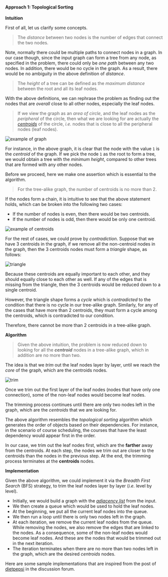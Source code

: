 #### Approach 1: Topological Sorting

**Intuition**

First of all, let us clarify some concepts.

> The *distance* between two nodes is the number of edges that connect the two nodes.

Note, normally there could be multiple paths to connect nodes in a graph. In our case though, since the input graph can form a tree from any node, as specified in the problem, there could only be *one path* between any two nodes. In addition, there would be no cycle in the graph. As a result, there would be no ambiguity in the above definition of *distance*.

> The *height* of a tree can be defined as the *maximum distance* between the root and all its leaf nodes.

With the above definitions, we can rephrase the problem as finding out the nodes that are *overall* close to all other nodes, especially the leaf nodes.

> If we view the graph as an *area of circle*, and the leaf nodes as the *peripheral* of the circle, then what we are looking for are actually the *[centroids](https://en.wikipedia.org/wiki/Centroid)* of the circle, *i.e.* nodes that is close to all the peripheral nodes (leaf nodes).

![example of graph](../docs/images/310_example.png)

For instance, in the above graph, it is clear that the node with the value `1` is the *centroid* of the graph. If we pick the node `1` as the root to form a tree, we would obtain a tree with the *minimum height*, compared to other trees that are formed with any other nodes.

Before we proceed, here we make one assertion which is essential to the algorithm.

> For the tree-alike graph, the number of centroids is no more than 2.

If the nodes form a chain, it is intuitive to see that the above statement holds, which can be broken into the following two cases:

- If the number of nodes is even, then there would be two centroids.
- If the number of nodes is odd, then there would be only one centroid.

![example of centroids](../docs/images/310_1_2_centroids.png)

For the rest of cases, we could prove by *contradiction*. Suppose that we have 3 centroids in the graph, if we remove all the non-centroid nodes in the graph, then the 3 centroids nodes must form a *triangle* shape, as follows:

![triangle](../docs/images/310_triangle.png)

Because these centroids are equally important to each other, and they should equally close to each other as well. If any of the edges that is missing from the triangle, then the 3 centroids would be reduced down to a single centroid.

However, the triangle shape forms a *cycle* which is *contradicted* to the condition that there is no cycle in our tree-alike graph. Similarly, for any of the cases that have more than 2 centroids, they must form a cycle among the centroids, which is contradicted to our condition.

Therefore, there cannot be more than 2 centroids in a tree-alike graph.

**Algorithm**

> Given the above intuition, the problem is now reduced down to looking for all the ***centroid*** nodes in a tree-alike graph, which in addition are no more than two.

The idea is that we *trim* out the leaf nodes layer by layer, until we reach the *core* of the graph, which are the centroids nodes.

![trim](../docs/images/310_trim.png)

Once we trim out the first layer of the leaf nodes (nodes that have only one connection), some of the non-leaf nodes would become leaf nodes.

The trimming process continues until there are only two nodes left in the graph, which are the *centroids* that we are looking for.

The above algorithm resembles the *topological sorting* algorithm which generates the order of objects based on their dependencies. For instance, in the scenario of course scheduling, the courses that have the least dependency would appear first in the order.

In our case, we trim out the leaf nodes first, which are the **farther** away from the centroids. At each step, the nodes we trim out are closer to the centroids than the nodes in the previous step. At the end, the trimming process terminates at the **centroids** nodes.

**Implementation**

Given the above algorithm, we could implement it via the *Breadth First Search* (BFS) strategy, to trim the leaf nodes layer by layer (*i.e.* level by level).

- Initially, we would build a graph with the *[adjacency list](https://en.wikipedia.org/wiki/Adjacency_list)* from the input.
- We then create a queue which would be used to hold the leaf nodes.
- At the beginning, we put all the current leaf nodes into the queue.
- We then run a loop until there is only two nodes left in the graph.
- At each iteration, we remove the current leaf nodes from the queue. While removing the nodes, we also remove the edges that are linked to the nodes. As a consequence, some of the non-leaf nodes would become leaf nodes. And these are the nodes that would be trimmed out in the next iteration.
- The iteration terminates when there are no more than two nodes left in the graph, which are the desired *centroids* nodes.

Here are some sample implementations that are inspired from the post of [dietpepsi](https://leetcode.com/problems/minimum-height-trees/discuss/76055/Share-some-thoughts) in the discussion forum.
